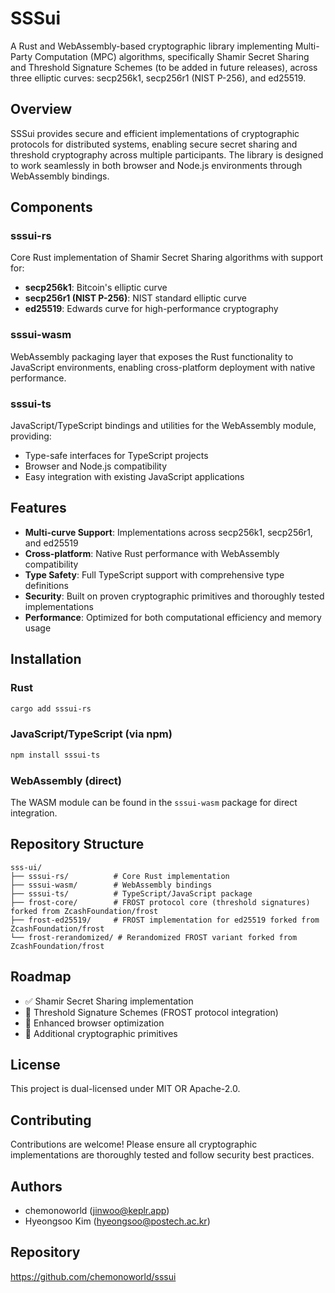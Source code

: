 # SSSui

A Rust and WebAssembly-based cryptographic library implementing Multi-Party Computation (MPC) algorithms, specifically Shamir Secret Sharing and Threshold Signature Schemes (to be added in future releases), across three elliptic curves: secp256k1, secp256r1 (NIST P-256), and ed25519.

## Overview

SSSui provides secure and efficient implementations of cryptographic protocols for distributed systems, enabling secure secret sharing and threshold cryptography across multiple participants. The library is designed to work seamlessly in both browser and Node.js environments through WebAssembly bindings.

## Components

### sssui-rs
Core Rust implementation of Shamir Secret Sharing algorithms with support for:
- **secp256k1**: Bitcoin's elliptic curve
- **secp256r1 (NIST P-256)**: NIST standard elliptic curve
- **ed25519**: Edwards curve for high-performance cryptography

### sssui-wasm
WebAssembly packaging layer that exposes the Rust functionality to JavaScript environments, enabling cross-platform deployment with native performance.

### sssui-ts
JavaScript/TypeScript bindings and utilities for the WebAssembly module, providing:
- Type-safe interfaces for TypeScript projects
- Browser and Node.js compatibility
- Easy integration with existing JavaScript applications

## Features

- **Multi-curve Support**: Implementations across secp256k1, secp256r1, and ed25519
- **Cross-platform**: Native Rust performance with WebAssembly compatibility
- **Type Safety**: Full TypeScript support with comprehensive type definitions
- **Security**: Built on proven cryptographic primitives and thoroughly tested implementations
- **Performance**: Optimized for both computational efficiency and memory usage

## Installation

### Rust
```bash
cargo add sssui-rs
```

### JavaScript/TypeScript (via npm)
```bash
npm install sssui-ts
```

### WebAssembly (direct)
The WASM module can be found in the `sssui-wasm` package for direct integration.

## Repository Structure

```
sss-ui/
├── sssui-rs/          # Core Rust implementation
├── sssui-wasm/        # WebAssembly bindings
├── sssui-ts/          # TypeScript/JavaScript package
├── frost-core/        # FROST protocol core (threshold signatures) forked from ZcashFoundation/frost
├── frost-ed25519/     # FROST implementation for ed25519 forked from ZcashFoundation/frost
└── frost-rerandomized/ # Rerandomized FROST variant forked from ZcashFoundation/frost
```

## Roadmap

- ✅ Shamir Secret Sharing implementation
- 🔄 Threshold Signature Schemes (FROST protocol integration)
- 🔄 Enhanced browser optimization
- 🔄 Additional cryptographic primitives

## License

This project is dual-licensed under MIT OR Apache-2.0.

## Contributing

Contributions are welcome! Please ensure all cryptographic implementations are thoroughly tested and follow security best practices.

## Authors

- chemonoworld (jinwoo@keplr.app)
- Hyeongsoo Kim (hyeongsoo@postech.ac.kr)

## Repository

https://github.com/chemonoworld/sssui